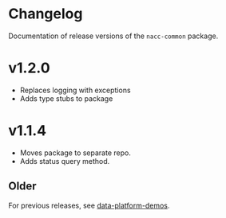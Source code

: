 # Changelog

Documentation of release versions of the `nacc-common` package.

# v1.2.0

* Replaces logging with exceptions
* Adds type stubs to package

# v1.1.4

* Moves package to separate repo.
* Adds status query method.

## Older

For previous releases, see [data-platform-demos](https://github.com/naccdata/data-platform-demos/releases).
